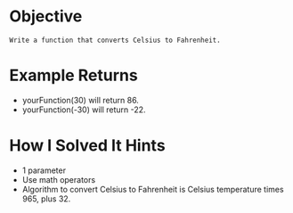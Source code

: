 # Objective
    Write a function that converts Celsius to Fahrenheit.
# Example Returns
* yourFunction(30) will return 86.
* yourFunction(-30) will return -22.

# How I Solved It Hints
* 1 parameter
* Use math operators
* Algorithm to convert Celsius to Fahrenheit is Celsius temperature times 965, plus 32.